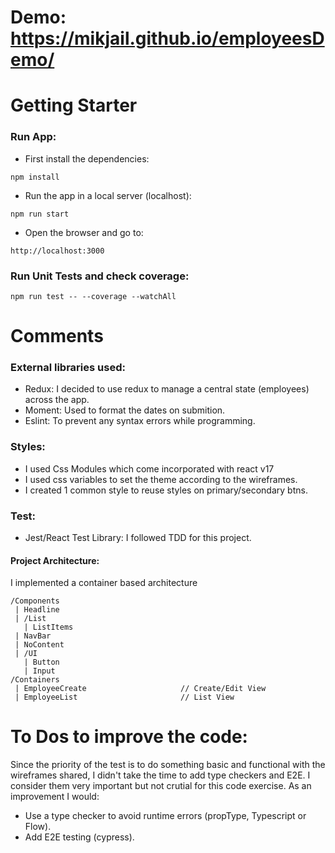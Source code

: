 # Demo: https://mikjail.github.io/employeesDemo/

# Getting Starter

### Run App:

- First install the dependencies:

```
npm install
```

- Run the app in a local server (localhost):

```
npm run start
```

- Open the browser and go to:

```
http://localhost:3000
```

### Run Unit Tests and check coverage:

```
npm run test -- --coverage --watchAll
```

# Comments

### External libraries used:

- Redux: I decided to use redux to manage a central state (employees) across the app.
- Moment: Used to format the dates on submition.
- Eslint: To prevent any syntax errors while programming.

### Styles:

- I used Css Modules which come incorporated with react v17
- I used css variables to set the theme according to the wireframes.
- I created 1 common style to reuse styles on primary/secondary btns.

### Test:

- Jest/React Test Library: I followed TDD for this project.

#### Project Architecture:

I implemented a container based architecture

```
/Components
 | Headline
 | /List
   | ListItems
 | NavBar
 | NoContent
 | /UI
   | Button
   | Input
/Containers
 | EmployeeCreate                     // Create/Edit View
 | EmployeeList                       // List View
```

# To Dos to improve the code:

Since the priority of the test is to do something basic and functional with the wireframes shared, I didn't take the time
to add type checkers and E2E. I consider them very important but not crutial for this code exercise.
As an improvement I would:

- Use a type checker to avoid runtime errors (propType, Typescript or Flow).
- Add E2E testing (cypress).
